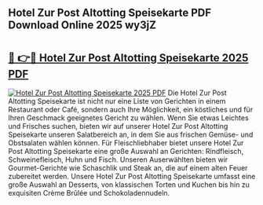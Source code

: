 ## Hotel Zur Post Altotting Speisekarte PDF Download Online 2025 wy3jZ

# <h2><a href="http://gc8oo11.nevu.top/?p=Hotel+Zur+Post+Altotting+Speisekarte">🔗 👉🔴 Hotel Zur Post Altotting Speisekarte 2025 PDF</a></h2>

[![Hotel Zur Post Altotting Speisekarte 2025 PDF](https://i.imgur.com/dBaPXMq.png)](http://gc8oo11.nevu.top/?p=Hotel+Zur+Post+Altotting+Speisekarte)
Die Hotel Zur Post Altotting Speisekarte ist nicht nur eine Liste von Gerichten in einem Restaurant oder Café, sondern auch Ihre Möglichkeit, ein köstliches und für Ihren Geschmack geeignetes Gericht zu wählen. Wenn Sie etwas Leichtes und Frisches suchen, bieten wir auf unserer Hotel Zur Post Altotting Speisekarte unseren Salatbereich an, in dem Sie aus frischen Gemüse- und Obstsalaten wählen können. Für Fleischliebhaber bietet unsere Hotel Zur Post Altotting Speisekarte eine große Auswahl an Gerichten: Rindfleisch, Schweinefleisch, Huhn und Fisch. Unseren Auserwählten bieten wir Gourmet-Gerichte wie Schaschlik und Steak an, die auf einem alten Feuer zubereitet werden. Unsere Hotel Zur Post Altotting Speisekarte umfasst eine große Auswahl an Desserts, von klassischen Torten und Kuchen bis hin zu exquisiten Crème Brûlée und Schokoladennudeln.
